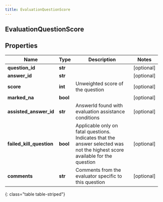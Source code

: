 ```yaml
---
title: EvaluationQuestionScore
---
```

## EvaluationQuestionScore

## Properties

|Name | Type | Description | Notes|
|------------ | ------------- | ------------- | -------------|
| **question_id** | **str** |  | [optional] |
| **answer_id** | **str** |  | [optional] |
| **score** | **int** | Unweighted score of the question | [optional] |
| **marked_na** | **bool** |  | [optional] |
| **assisted_answer_id** | **str** | AnswerId found with evaluation assistance conditions | [optional] |
| **failed_kill_question** | **bool** | Applicable only on fatal questions. Indicates that the answer selected was not the highest score available for the question | [optional] |
| **comments** | **str** | Comments from the evaluator specific to this question | [optional] |
{: class="table table-striped"}


